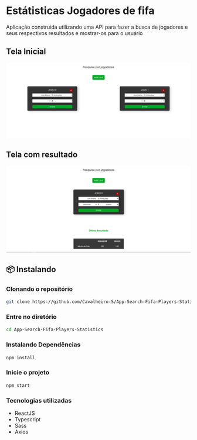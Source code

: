 # Estátisticas Jogadores de fifa
Aplicação construida utilizando uma API para fazer a busca de jogadores e seus respectivos resultados e mostrar-os para o usuário

## Tela Inicial
![Tela Inicial da Aplicação](https://github.com/Cavalheiro-S/Assets/blob/main/Pesquisa-Jogadores/Tela-Inicial.png)

## Tela com resultado
![Tela com a tabela de pesquisa](https://github.com/Cavalheiro-S/Assets/blob/main/Pesquisa-Jogadores/Tela-Resultado.png)

## 📦 Instalando

### Clonando o repositório
```bash
git clone https://github.com/Cavalheiro-S/App-Search-Fifa-Players-Statistics.git
```
### Entre no diretório
```bash
cd App-Search-Fifa-Players-Statistics
```

### Instalando Dependências
```bash
npm install
```

### Inicie o projeto
```bash
npm start
```

### Tecnologias utilizadas
- ReactJS
- Typescript
- Sass
- Axios
